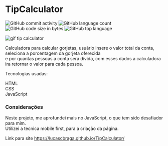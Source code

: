 # TipCalculator

![GitHub commit activity](https://img.shields.io/github/commit-activity/m/LucasCBraga/TipCalculator?style=for-the-badge)
![GitHub language count](https://img.shields.io/github/languages/count/LucasCBraga/TipCalculator?style=for-the-badge)
![GitHub code size in bytes](https://img.shields.io/github/languages/code-size/LucasCBraga/TipCalculator?style=for-the-badge)
![GitHub top language](https://img.shields.io/github/languages/top/LucasCBraga/TipCalculator?style=for-the-badge)


![gif tip calculator](https://user-images.githubusercontent.com/113993228/201476833-e17d289f-ca83-4bdf-9549-9758bac8bbf5.gif)



Calculadora para calcular gorjetas, usuário insere o valor total da conta, seleciona a porcentagem da gorjeta oferecida <br>
e por quantas pessoas a conta será divida, com esses dados a calculadora ira retornar o valor para cada pessoa.

Tecnologias usadas:

HTML <br/>
CSS <br/>
JavaScript


### Considerações

Neste projeto, me aprofundei mais no JavaScript, o que tem sido desafiador para mim.<br>
Utilizei a tecnica mobile first, para a criação da página.


Link para site
https://lucascbraga.github.io/TipCalculator/
